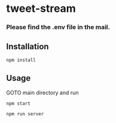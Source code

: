 # tweet-stream

### Please find the .env file in the mail.

## Installation
```
npm install
```

## Usage

GOTO main directory and run
```
npm start
```
```
npm run server
```
